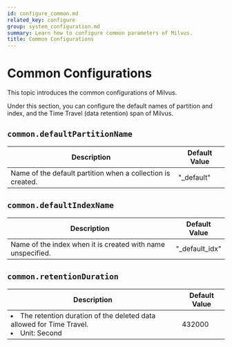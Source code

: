 ```yaml
---
id: configure_common.md
related_key: configure
group: system_configuration.md
summary: Learn how to configure common parameters of Milvus.
title: Common Configurations
---
```


# Common Configurations

This topic introduces the common configurations of Milvus.

Under this section, you can configure the default names of partition and index, and the Time Travel (data retention) span of Milvus.

## `common.defaultPartitionName`

<table id="common.defaultPartitionName">
  <thead>
    <tr>
      <th class="width80">Description</th>
      <th class="width20">Default Value</th> 
    </tr>
  </thead>
  <tbody>
    <tr>
      <td>Name of the default partition when a collection is created.</td>
      <td>"_default"</td>
    </tr>
  </tbody>
</table>

## `common.defaultIndexName`

<table id="common.defaultPartitionName">
  <thead>
    <tr>
      <th class="width80">Description</th>
      <th class="width20">Default Value</th> 
    </tr>
  </thead>
  <tbody>
    <tr>
      <td>Name of the index when it is created with name unspecified.</td>
      <td>"_default_idx"</td>
    </tr>
  </tbody>
</table>

## `common.retentionDuration`

<table id="common.retentionDuration">
  <thead>
    <tr>
      <th class="width80">Description</th>
      <th class="width20">Default Value</th> 
    </tr>
  </thead>
  <tbody>
    <tr>
      <td>
        <li>The retention duration of the deleted data allowed for Time Travel.</li>
        <li>Unit: Second</li>
      </td>
      <td>432000</td>
    </tr>
  </tbody>
</table>

